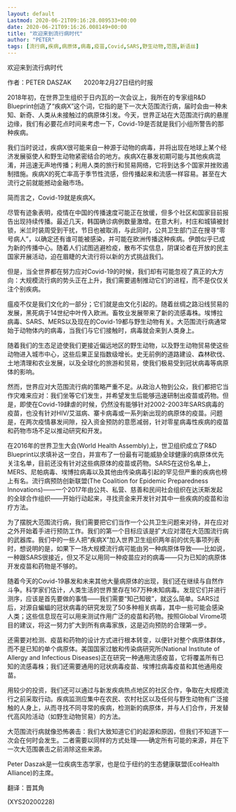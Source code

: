 ```yaml
---
layout: default
Lastmod: 2020-06-21T09:16:28.089533+00:00
date: 2020-06-21T09:16:26.008149+00:00
title: "欢迎来到流行病时代"
author: "PETER"
tags: [流行病,疾病,病原体,病毒,疫苗,Covid,SARS,野生动物,范围,新语丝]
---
```


欢迎来到流行病时代

作者：PETER DASZAK　　2020年2月27日纽约时报

2018年初，在世界卫生组织于日内瓦的一次会议上，我所在的专家组R&D Blueprint创造了“疾病X”这个词，它指的是下一次大范围流行病，届时会由一种未知、新奇、人类从未接触过的病原体引发。今天，世界正站在大范围流行病的悬崖边缘，我们有必要花点时间来考虑一下，Covid-19是否就是我们小组所警告的那种疾病。

我们当时说过，疾病X很可能来自一种源于动物的病毒，并将出现在地球上某个经济发展驱使人和野生动物紧密结合的地方。疾病X在暴发初期可能与其他疾病混淆，并迅速无声地传播；利用人类的旅行和贸易网络，它将到达多个国家并挫败遏制措施。疾病X的死亡率高于季节性流感，但传播起来和流感一样容易。甚至在大流行之前就能撼动金融市场。

简而言之，Covid-19就是疾病X。

尽管有迹象表明，疫情在中国的传播速度可能正在放缓，但多个社区和国家目前报告出现持续传播。最近几天，韩国确诊病例数量激增。在意大利，村庄和城镇被封锁，米兰时装周受到干扰，节日也被取消，与此同时，公共卫生部门正在搜寻“零号病人”，以确定还有谁可能被感染，并可能在欧洲传播这种疾病。伊朗似乎已成为新的传播中心。随着人们试图逃避检疫，散布不实信息，阴谋论者在开放的民主国家开展活动，迫在眉睫的大流行将以新的方式挑战我们。

但是，当全世界都在努力应对Covid-19的时候，我们却有可能忽视了真正的大方向：大规模流行病的势头正在上升，我们需要遏制推动它们的进程，而不是仅仅关注个别疾病。

瘟疫不仅是我们文化的一部分；它们就是由文化引起的。随着丝绸之路沿线贸易的发展，黑死病于14世纪中叶传入欧洲。畜牧业发展带来了新的流感毒株。埃博拉病毒、SARS、MERS以及现在的Covid-19都与野生动物有关。大范围流行病通常始于动物体内的病毒，当我们与它们接触时，病毒就会来到人类身上。

随着我们的生态足迹使我们更接近偏远地区的野生动物，以及野生动物贸易使这些动物进入城市中心，这些后果正呈指数级增长。史无前例的道路建设、森林砍伐、土地清理和农业发展，以及全球化的旅游和贸易，使我们极易受到冠状病毒等病原体的影响。

然而，世界应对大范围流行病的策略严重不足。从政治人物到公众，我们都把它当作灾难来应对：我们坐等它们发生，并希望发生后能够迅速研制出疫苗或药物。但是，即使在Covid-19肆虐的时候，仍然没有能够针对2002-2003年SARS病毒的疫苗，也没有针对HIV/艾滋病、寨卡病毒或一系列新出现的病原体的疫苗。问题是，在两次疫情暴发间隙，投入资金预防的意愿减弱，针对零星病毒性疾病的疫苗和药物市场不足以推动研究和开发。

在2016年的世界卫生大会(World Health Assembly)上，世卫组织成立了R&D Blueprint以求填补这一空白，并宣布了一份最有可能威胁全球健康的病原体优先关注名单，目前还没有针对这些病原体的疫苗或药物。SARS在这份名单上，MERS、尼帕病毒、埃博拉病毒以及其他由传染病毒引起的罕见但严重的疾病也榜上有名。流行病预防创新联盟(The Coalition for Epidemic Preparedness Innovations)——一个2017年由公共、私营、慈善和民间社会组织在达沃斯发起的全球合作组织——开始行动起来，寻找资金来开发针对其中一些疾病的疫苗和治疗方法。

为了摆脱大范围流行病，我们需要把它们当作一个公共卫生问题来对待，并在应对之外开始着手进行预防工作。我们的第一个目标应该是扩大应对潜在大范围流行病的武器库。我们中的一些人把“疾病X”加入世界卫生组织两年前的优先事项列表时，想说明的是，如果下一场大规模流行病可能由另一种病原体导致——比如说，一种跟SARS很接近，但又不足以用同一种疫苗应对的病毒——只为已知的病原体开发疫苗和药物是不够的。

随着今天的Covid-19暴发和未来其他大量病原体的出现，我们还在继续与自然作斗争。科学家们估计，人类生活的世界里存在167万种未知病毒。发现它们并进行测序，应该是首先要做的事情——我们需要“知己知彼”，就这么简单。SARS过后，对源自蝙蝠的冠状病毒的研究发现了50多种相关病毒，其中一些可能会感染人类；这些信息现在可以用来测试作用广泛的疫苗和药物。按照Global Virome项目的建议，将这一努力扩大到所有病毒家族，这是迈向预防的合理第一步。

还需要对检测、疫苗和药物的设计方式进行根本转变，以便针对整个病原体群体，而不是已知的单个病原体。美国国家过敏和传染病研究所(National Institute of Allergy and Infectious Diseases)正在研究一种通用流感疫苗，它将覆盖所有已知的流感毒株；我们还需要通用的冠状病毒疫苗、埃博拉病毒疫苗和其他通用疫苗。

用较少的投资，我们还可以通过与新发疾病热点地区的社区合作，争取在大规模流行之前采取行动。疾病监测应集中在农民、农村社区以及任何与野生动物有广泛接触的人身上，从而寻找不同寻常的疾病，检测新的病原体，并与人们合作，开发替代高风险活动（如野生动物贸易）的方法。

大范围流行病就像恐怖袭击：我们大致知道它们的起源和原因，但我们不知道下一次会在何时会发生。二者需要以同样的方式处理——确定所有可能的来源，并在下一次大范围袭击之前消除这些来源。

Peter Daszak是一位疾病生态学家，也是位于纽约的生态健康联盟(EcoHealth Alliance)的主席。

翻译：晋其角

(XYS20200228)

